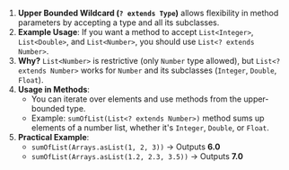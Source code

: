  

1. **Upper Bounded Wildcard (`? extends Type`)** allows flexibility in method parameters by accepting a type and all its subclasses.  
2. **Example Usage**: If you want a method to accept `List<Integer>`, `List<Double>`, and `List<Number>`, you should use `List<? extends Number>`.  
3. **Why?** `List<Number>` is restrictive (only `Number` type allowed), but `List<? extends Number>` works for `Number` and its subclasses (`Integer`, `Double`, `Float`).  
4. **Usage in Methods**:  
   - You can iterate over elements and use methods from the upper-bounded type.  
   - Example: `sumOfList(List<? extends Number>)` method sums up elements of a number list, whether it's `Integer`, `Double`, or `Float`.  
5. **Practical Example**:  
   - `sumOfList(Arrays.asList(1, 2, 3))` → Outputs **6.0**  
   - `sumOfList(Arrays.asList(1.2, 2.3, 3.5))` → Outputs **7.0**  

